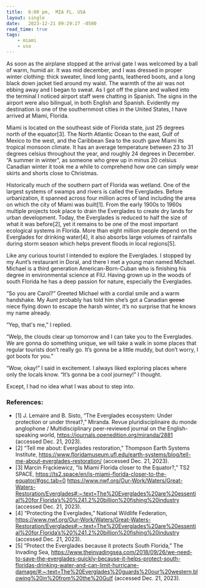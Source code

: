 ```yaml
---
title:  6:00 pm,  MIA FL. USA
layout: single
date:   2023-12-21 09:29:27 -0500
read_time: true
tags:
    - miami
    - usa
---
```

As soon as the airplane stopped at the arrival gate I was welcomed by a ball of warm, humid air. It was mid december, and I was dressed in proper winter clothing: thick sweater, lined long pants, leathered boots, and a long black down jacket tied around my waist. The warmth of the air was not ebbing away and I began to sweat. As I got off the plane and walked into the terminal I noticed airport staff were chatting in Spanish. The signs in the airport were also bilingual, in both English and Spanish. Evidently my destination is one of the southernmost cities in the United States, I have arrived at Miami, Florida. 

Miami is located on the southeast side of Florida state, just 25 degrees north of the equator[3]. The North Atlantic Ocean to the east, Gulf of Mexico to the west, and the Caribbean Sea to the south gave Miami its tropical monsoon climate. It has an average temperature between 23 to 31 degrees celsius throughout the year, and roughly 24 degrees in December. “A summer in winter”, as someone who grew up in minus 20 celsius Canadian winter it took me a while to comprehend how one can simply wear skirts and shorts close to Christmas. 

Historically much of the southern part of Florida was wetland. One of the largest systems of swamps and rivers is called the Everglades. Before urbanization, it spanned across four million acres of land including the area on which the city of Miami was built[1]. From the early 1900s to 1960s multiple projects took place to drain the Everglades to create dry lands for urban development. Today, the Everglades is reduced to half the size of what it was before[2], yet it remains to be one of the most important ecological systems in Florida. More than eight million people depend on the Everglades for drinking water[4], it also absorbs large volumes of rainfalls during storm season which helps prevent floods in local regions[5].   

Like any curious tourist I intended to explore the Everglades. I stopped by my Aunt’s restaurant in Doral, and there I met a young man named Michael. Michael is a third generation American-Born-Cuban who is finishing his degree in environmental science at FIU. Having grown up in the woods of south Florida he has a deep passion for nature, especially the Everglades.

“So you are Carol?” Greeted Michael with a cordial smile and a warm handshake. My Aunt probably has told him she’s got a Canadian ~~geese~~ niece flying down to escape the harsh winter, it’s no surprise that he knows my name already.  

“Yep, that's me,” I replied. 

“Welp, the clouds clear up tomorrow and I can take you to the Everglades. We are gonna do something unique, we will take a walk in some places that regular tourists don’t really go. It’s gonna be a little muddy, but don’t worry, I got boots for you.”

“Wow, okay!” I said in excitement. I always liked exploring places where only the locals know. “It’s gonna be a cool journey!” I thought. 

Except, I had no idea what I was about to step into. 


### References:
- [1] J. Lemaire and B. Sisto, “The Everglades ecosystem: Under protection or under threat?,” Miranda. Revue pluridisciplinaire du monde anglophone / Multidisciplinary peer-reviewed journal on the English-speaking world, https://journals.openedition.org/miranda/2881 (accessed Dec. 21, 2023). 
- [2] “Tell me about: Everglades restoration,” Thompson Earth Systems Institute, https://www.floridamuseum.ufl.edu/earth-systems/blog/tell-me-about-everglades-restoration/ (accessed Dec. 21, 2023). 
- [3] Marcin Frąckiewicz, “Is Miami Florida closer to the Equator?,” TS2 SPACE, https://ts2.space/en/is-miami-florida-closer-to-the-equator/#gsc.tab=0 https://www.nwf.org/Our-Work/Waters/Great-Waters-Restoration/Everglades#:~:text=The%20Everglades%20are%20essential%20for,Florida’s%20%241.2%20billion%20fishing%20industry (accessed Dec. 21, 2023). 
- [4] “Protecting the Everglades,” National Wildlife Federation, https://www.nwf.org/Our-Work/Waters/Great-Waters-Restoration/Everglades#:~:text=The%20Everglades%20are%20essential%20for,Florida’s%20%241.2%20billion%20fishing%20industry (accessed Dec. 21, 2023). 
- [5] “Protect the Everglades because it protects South Florida,” The Invading Sea, https://www.theinvadingsea.com/2018/09/26/we-need-to-save-the-everglades-quickly-because-it-helps-protect-south-floridas-drinking-water-and-can-limit-hurricane-damage/#:~:text=The%20Everglades%20guards%20our%20western,blowing%20in%20from%20the%20Gulf (accessed Dec. 21, 2023).
